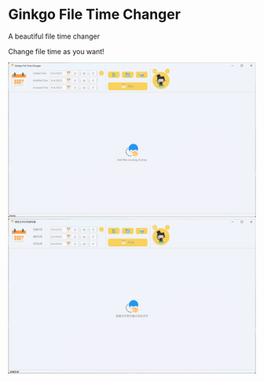 # Ginkgo File Time Changer
A beautiful file time changer



Change file time as you want!


![image info](./Screenshot/en.jpg)
![image info](./Screenshot/zh.jpg)
